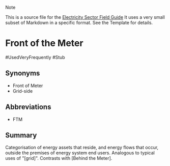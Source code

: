 > [!NOTE] 
> This is a source file for the [Electricity Sector Field Guide](https://grahamlea.github.io/Electricity-Sector-Field-Guide/)
> It uses a very small subset of Markdown in a specific format. See the Template for details.

# Front of the Meter
#UsedVeryFrequently
#Stub

## Synonyms
- Front of Meter
- Grid-side

## Abbreviations
- FTM


## Summary

Categorisation of energy assets that reside, and energy flows that occur, outside the premises of energy system
end users. Analogous to typical uses of "[grid]". Contrasts with [Behind the Meter].

